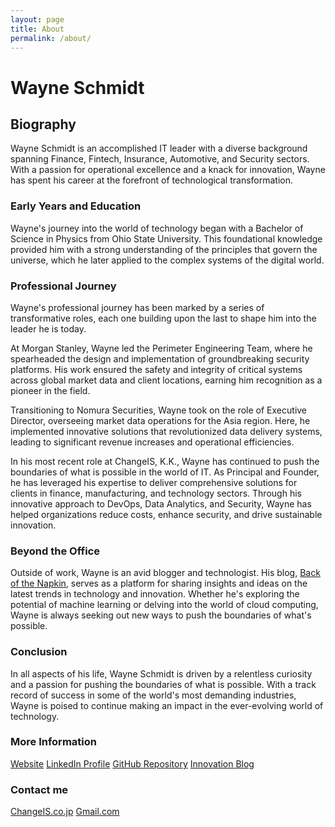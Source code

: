 ```yaml
---
layout: page
title: About
permalink: /about/
---
```

# Wayne Schmidt
## Biography

Wayne Schmidt is an accomplished IT leader with a diverse background spanning Finance, Fintech, Insurance, Automotive, and Security sectors. With a passion for operational excellence and a knack for innovation, Wayne has spent his career at the forefront of technological transformation.

### Early Years and Education

Wayne's journey into the world of technology began with a Bachelor of Science in Physics from Ohio State University. This foundational knowledge provided him with a strong understanding of the principles that govern the universe, which he later applied to the complex systems of the digital world.

### Professional Journey

Wayne's professional journey has been marked by a series of transformative roles, each one building upon the last to shape him into the leader he is today.

At Morgan Stanley, Wayne led the Perimeter Engineering Team, where he spearheaded the design and implementation of groundbreaking security platforms. His work ensured the safety and integrity of critical systems across global market data and client locations, earning him recognition as a pioneer in the field.

Transitioning to Nomura Securities, Wayne took on the role of Executive Director, overseeing market data operations for the Asia region. Here, he implemented innovative solutions that revolutionized data delivery systems, leading to significant revenue increases and operational efficiencies.

In his most recent role at ChangeIS, K.K., Wayne has continued to push the boundaries of what is possible in the world of IT. As Principal and Founder, he has leveraged his expertise to deliver comprehensive solutions for clients in finance, manufacturing, and technology sectors. Through his innovative approach to DevOps, Data Analytics, and Security, Wayne has helped organizations reduce costs, enhance security, and drive sustainable innovation.

### Beyond the Office

Outside of work, Wayne is an avid blogger and technologist. His blog, [Back of the Napkin](https://backofthenapkin.tech), serves as a platform for sharing insights and ideas on the latest trends in technology and innovation. Whether he's exploring the potential of machine learning or delving into the world of cloud computing, Wayne is always seeking out new ways to push the boundaries of what's possible.

### Conclusion

In all aspects of his life, Wayne Schmidt is driven by a relentless curiosity and a passion for pushing the boundaries of what is possible. With a track record of success in some of the world's most demanding industries, Wayne is poised to continue making an impact in the ever-evolving world of technology.

### More Information
[Website](https://www.waynekirkschmidt.me)
[LinkedIn Profile](LinkedIn_Profile_Link)
[GitHub Repository](https://github.com/wayne-kirk-schmidt)
[Innovation Blog](https://backofthenapkin.tech)

### Contact me
[ChangeIS.co.jp](mailto:wayne.kirk.schmidt@changeis.co.jp)
[Gmail.com](mailto:wayne.kirk.schmidt@gmail.com)
